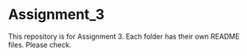 # Assignment_3
This repository is for Assignment 3. Each folder has their own README files. Please check.
